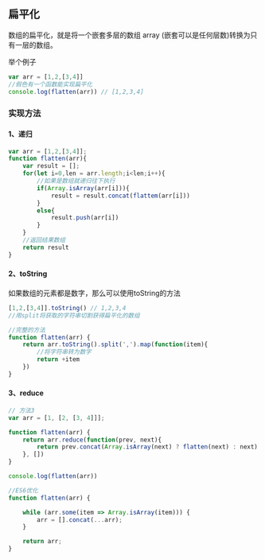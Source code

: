 ## 扁平化

数组的扁平化，就是将一个嵌套多层的数组 array (嵌套可以是任何层数)转换为只有一层的数组。

举个例子

```javascript
var arr = [1,2,[3,4]]
//假色有一个函数能实现扁平化
console.log(flatten(arr)) // [1,2,3,4]
```

### 实现方法

#### 1、递归

```javascript
var arr = [1,2,[3,4]];
function flatten(arr){
    var result = [];
    for(let i=0,len = arr.length;i<len;i++){
        //如果是数组就递归往下执行
        if(Array.isArray(arr[i])){
            result = result.concat(flattem(arr[i]))
        }
        else{
            result.push(arr[i])
        }
    }
    //返回结果数组
    return result
}
```

#### 2、toString

如果数组的元素都是数字，那么可以使用toString的方法

```javascript
[1,2,[3,4]].toString() // 1,2,3,4
//用split将获取的字符串切割获得扁平化的数组

//完整的方法
function flatten(arr) {
    return arr.toString().split(',').map(function(item){
        //将字符串转为数字
        return +item
    })
}
```

#### 3、reduce

```javascript
// 方法3
var arr = [1, [2, [3, 4]]];

function flatten(arr) {
    return arr.reduce(function(prev, next){
        return prev.concat(Array.isArray(next) ? flatten(next) : next)
    }, [])
}

console.log(flatten(arr))

//ES6优化
function flatten(arr) {

    while (arr.some(item => Array.isArray(item))) {
        arr = [].concat(...arr);
    }

    return arr;
}

```

